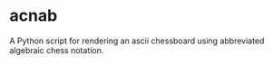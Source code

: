 # acnab
A Python script for rendering an ascii chessboard using abbreviated algebraic chess notation.

